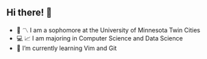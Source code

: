 ## Hi there! 👋

- 🏫 〽️ I am a sophomore at the University of Minnesota Twin Cities
- 💻 📈 I am majoring in Computer Science and Data Science
- 🧠 I’m currently learning Vim and Git
